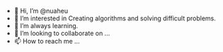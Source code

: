 - 👋 Hi, I’m @nuaheu
- 👀 I’m interested in Creating algorithms and solving difficult problems.
- 🌱 I’m always learning.
- 💞️ I’m looking to collaborate on ...
- 📫 How to reach me ...

<!---
nuaheu/nuaheu is a ✨ special ✨ repository because its `README.md` (this file) appears on your GitHub profile.
You can click the Preview link to take a look at your changes.
--->

